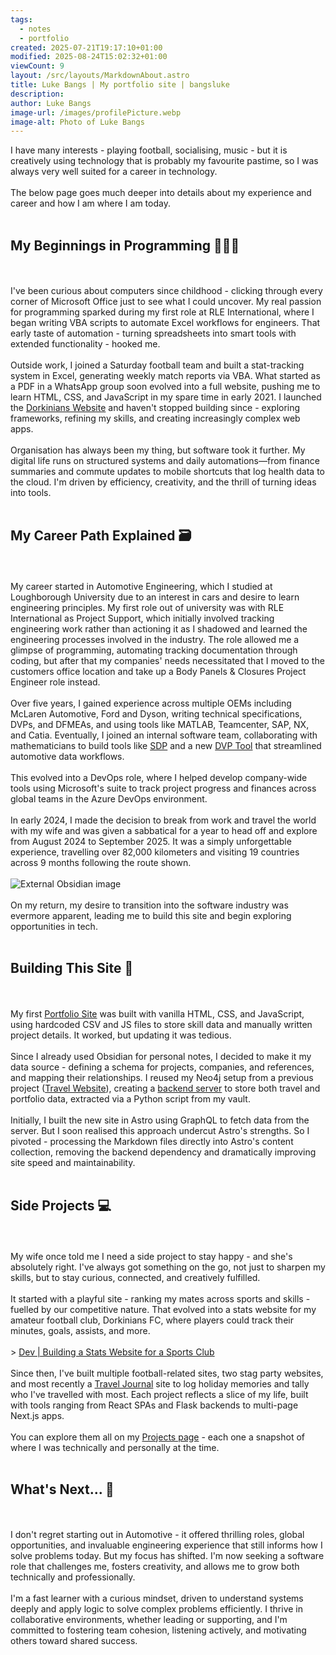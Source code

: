 ```yaml
---
tags:
  - notes
  - portfolio
created: 2025-07-21T19:17:10+01:00
modified: 2025-08-24T15:02:32+01:00
viewCount: 9
layout: /src/layouts/MarkdownAbout.astro
title: Luke Bangs | My portfolio site | bangsluke
description:
author: Luke Bangs
image-url: /images/profilePicture.webp
image-alt: Photo of Luke Bangs
---
```

I have many interests - playing football, socialising, music - but it is creatively using technology that is probably my favourite pastime, so I was always very well suited for a career in technology.<br><br>The below page goes much deeper into details about my experience and career and how I am where I am today.<br><br><h2>My Beginnings in Programming 👨🏻‍💻</h2><br><br>I've been curious about computers since childhood - clicking through every corner of <span class="theme-link">Microsoft</span> Office just to see what I could uncover. My real passion for programming sparked during my first role at <span class="theme-link">RLE International</span>, where I began writing <span class="theme-link">VBA</span> scripts to automate <span class="theme-link">Excel</span> workflows for engineers. That early taste of automation - turning spreadsheets into smart tools with extended functionality - hooked me.<br><br>Outside work, I joined a Saturday football team and built a stat-tracking system in <span class="theme-link">Excel</span>, generating weekly match reports via <span class="theme-link">VBA</span>. What started as a PDF in a WhatsApp group soon evolved into a full website, pushing me to learn <span class="theme-link">HTML</span>, <span class="theme-link">CSS</span>, and <span class="theme-link">JavaScript</span> in my spare time in early 2021. I launched the <a href="/projects/dorkinians-website" class="theme-link">Dorkinians Website</a> and haven't stopped building since - exploring frameworks, refining my skills, and creating increasingly complex web apps.<br><br>Organisation has always been my thing, but software took it further. My digital life runs on structured systems and daily automations—from finance summaries and commute updates to mobile shortcuts that log health data to the cloud. I'm driven by efficiency, creativity, and the thrill of turning ideas into tools.<br><br><h2>My Career Path Explained 🗃️</h2><br><br>My career started in Automotive Engineering, which I studied at <span class="theme-link">Loughborough University</span> due to an interest in cars and desire to learn engineering principles. My first role out of university was with <span class="theme-link">RLE International</span> as <span class="theme-link">Project Support</span>, which initially involved tracking engineering work rather than actioning it as I shadowed and learned the engineering processes involved in the industry. The role allowed me a glimpse of programming, automating tracking documentation through coding, but after that my companies' needs necessitated that I moved to the customers office location and take up a <span class="theme-link">Body Panels & Closures Project Engineer</span> role instead.<br><br>Over five years, I gained experience across multiple OEMs including <span class="theme-link">McLaren Automotive</span>, <span class="theme-link">Ford</span> and <span class="theme-link">Dyson</span>, writing technical specifications, <span class="theme-link">DVP</span>s, and <span class="theme-link">DFMEA</span>s, and using tools like MATLAB, Teamcenter, SAP, NX, and Catia. Eventually, I joined an internal software team, collaborating with mathematicians to build tools like <a href="/projects/sdp" class="theme-link">SDP</a> and a new <a href="/projects/dvp-tool" class="theme-link">DVP Tool</a> that streamlined automotive data workflows.<br><br>This evolved into a <span class="theme-link">DevOps</span> role, where I helped develop company-wide tools using <span class="theme-link">Microsoft</span>'s suite to track project progress and finances across global teams in the <span class="theme-link">Azure DevOps</span> environment.<br><br>In early 2024, I made the decision to break from work and travel the world with my wife and was given a sabbatical for a year to head off and explore from August 2024 to September 2025. It was a simply unforgettable experience, travelling over 82,000 kilometers and visiting 19 countries across 9 months following the route shown.<br><br><img src="https://i.imgur.com/AKxdBiC.png" alt="External Obsidian image"><br><br>On my return, my desire to transition into the software industry was evermore apparent, leading me to build this site and begin exploring opportunities in tech.<br><br><h2>Building This Site 🧱</h2><br><br>My first <a href="/projects/portfolio-site" class="theme-link">Portfolio Site</a> was built with vanilla <span class="theme-link">HTML</span>, <span class="theme-link">CSS</span>, and <span class="theme-link">JavaScript</span>, using hardcoded <span class="theme-link">CSV</span> and <span class="theme-link">JS</span> files to store skill data and manually written project details. It worked, but updating it was tedious.<br><br>Since I already used <span class="theme-link">Obsidian</span> for personal notes, I decided to make it my data source - defining a schema for projects, companies, and references, and mapping their relationships. I reused my <span class="theme-link">Neo4j</span> setup from a previous project (<a href="/projects/travel-website" class="theme-link">Travel Website</a>), creating a <a href="/projects/backend-server" class="theme-link">backend server</a> to store both travel and portfolio data, extracted via a <span class="theme-link">Python</span> script from my vault.<br><br>Initially, I built the new site in <span class="theme-link">Astro</span> using <span class="theme-link">GraphQL</span> to fetch data from the server. But I soon realised this approach undercut <span class="theme-link">Astro</span>'s strengths. So I pivoted - processing the <span class="theme-link">Markdown</span> files directly into <span class="theme-link">Astro</span>'s content collection, removing the backend dependency and dramatically improving site speed and maintainability.<br><br><h2>Side Projects 💻</h2><br><br>My wife once told me I need a side project to stay happy - and she's absolutely right. I've always got something on the go, not just to sharpen my skills, but to stay curious, connected, and creatively fulfilled.<br><br>It started with a playful site - ranking my mates across sports and skills - fuelled by our competitive nature. That evolved into a stats website for my amateur football club, <span class="theme-link">Dorkinians FC</span>, where players could track their minutes, goals, assists, and more.<br><br>> <a href="https://dev.to/bangsluke/building-a-stats-website-for-a-sports-club-4g5m" class="theme-link" target="_blank" rel="noopener noreferrer">Dev | Building a Stats Website for a Sports Club</a><br><br>Since then, I've built multiple <span class="theme-link">football</span>-related sites, two stag party websites, and most recently a <a href="/projects/travel-website" class="theme-link">Travel Journal</a> site to log holiday memories and tally who I've travelled with most. Each project reflects a slice of my life, built with tools ranging from <span class="theme-link">React</span> <span class="theme-link">SPA</span>s and <span class="theme-link">Flask</span> backends to multi-page <span class="theme-link">Next.js</span> apps.<br><br>You can explore them all on my <a href="/projects" class="theme-link">Projects page</a> - each one a snapshot of where I was technically and personally at the time.<br><br><h2>What's Next... 🚀</h2><br><br>I don't regret starting out in Automotive - it offered thrilling roles, global opportunities, and invaluable engineering experience that still informs how I solve problems today. But my focus has shifted. I'm now seeking a software role that challenges me, fosters creativity, and allows me to grow both technically and professionally.<br><br>I'm a fast learner with a curious mindset, driven to understand systems deeply and apply logic to solve complex problems efficiently. I thrive in collaborative environments, whether leading or supporting, and I'm committed to fostering team cohesion, listening actively, and motivating others toward shared success.